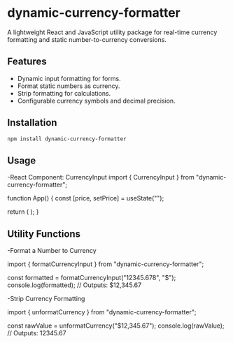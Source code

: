 # dynamic-currency-formatter

A lightweight React and JavaScript utility package for real-time currency formatting and static number-to-currency conversions.

## Features

- Dynamic input formatting for forms.
- Format static numbers as currency.
- Strip formatting for calculations.
- Configurable currency symbols and decimal precision.

## Installation

```bash
npm install dynamic-currency-formatter
```

## Usage

-React Component: CurrencyInput
import { CurrencyInput } from "dynamic-currency-formatter";

function App() {
const [price, setPrice] = useState("");

return (
<CurrencyInput
      value={price}
      onChange={setPrice}
      currencySymbol="$"
      placeholder="Enter amount"
    />
);
}

## Utility Functions

-Format a Number to Currency

import { formatCurrencyInput } from "dynamic-currency-formatter";

const formatted = formatCurrencyInput("12345.678", "$");
console.log(formatted); // Outputs: $12,345.67

-Strip Currency Formatting

import { unformatCurrency } from "dynamic-currency-formatter";

const rawValue = unformatCurrency("$12,345.67");
console.log(rawValue); // Outputs: 12345.67
